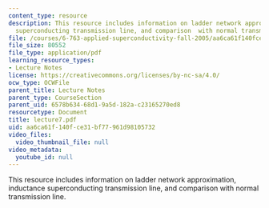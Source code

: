 ```yaml
---
content_type: resource
description: This resource includes information on ladder network approximation, inductance
  superconducting transmission line, and comparison  with normal transmission line.
file: /courses/6-763-applied-superconductivity-fall-2005/aa6ca61f140fce31bf77961d98105732_lecture7.pdf
file_size: 80552
file_type: application/pdf
learning_resource_types:
- Lecture Notes
license: https://creativecommons.org/licenses/by-nc-sa/4.0/
ocw_type: OCWFile
parent_title: Lecture Notes
parent_type: CourseSection
parent_uid: 6578b634-68d1-9a5d-182a-c23165270ed8
resourcetype: Document
title: lecture7.pdf
uid: aa6ca61f-140f-ce31-bf77-961d98105732
video_files:
  video_thumbnail_file: null
video_metadata:
  youtube_id: null
---
```

This resource includes information on ladder network approximation, inductance superconducting transmission line, and comparison  with normal transmission line.
